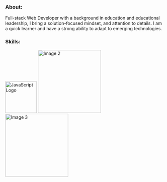 ### About:
Full-stack Web Developer with a background in education and educational leadership, I bring a solution-focused mindset, and attention to details. I am a quick learner and have a strong ability to adapt to emerging technologies.

### Skills:
<div>
  <img src="https://upload.wikimedia.org/wikipedia/commons/thumb/6/6a/JavaScript-logo.png/800px-JavaScript-logo.png" alt="JavaScript Logo" width="100" height="100" />
  <img src="image2.jpg" alt="Image 2" width="200" height="200" />
  <img src="image3.jpg" alt="Image 3" width="200" height="200" />
</div>

